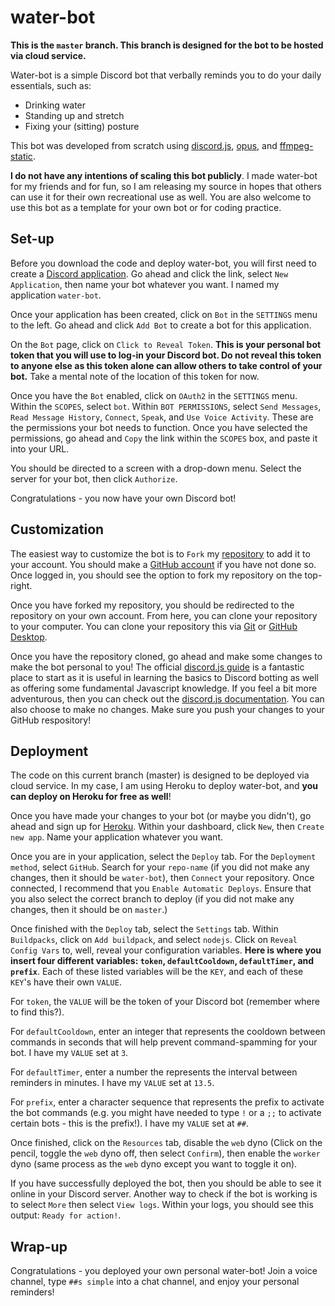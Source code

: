 # water-bot

**This is the `master` branch. This branch is designed for the bot to be hosted via cloud service.**

Water-bot is a simple Discord bot that verbally reminds you to do your daily essentials, such as:

- Drinking water
- Standing up and stretch
- Fixing your (sitting) posture

This bot was developed from scratch using [discord.js](https://discord.js.org/#/), [opus](https://github.com/discordjs/opus), and [ffmpeg-static](https://www.npmjs.com/package/ffmpeg-static).

**I do not have any intentions of scaling this bot publicly**. I made water-bot for my friends and for fun, so I am releasing my source in hopes that others can use it for their own recreational use as well. You are also welcome to use this bot as a template for your own bot or for coding practice.

## Set-up

Before you download the code and deploy water-bot, you will first need to create a [Discord application](https://discord.com/developers/applications). Go ahead and click the link, select `New Application`, then name your bot whatever you want. I named my application `water-bot`.

Once your application has been created, click on `Bot` in the `SETTINGS` menu to the left. Go ahead and click `Add Bot` to create a bot for this application.

On the `Bot` page, click on `Click to Reveal Token`. **This is your personal bot token that you will use to log-in your Discord bot. Do not reveal this token to anyone else as this token alone can allow others to take control of your bot.** Take a mental note of the location of this token for now.

Once you have the `Bot` enabled, click on `OAuth2` in the `SETTINGS` menu. Within the `SCOPES`, select `bot`. Within `BOT PERMISSIONS`, select `Send Messages`, `Read Message History`, `Connect`, `Speak`, and `Use Voice Activity`. These are the permissions your bot needs to function. Once you have selected the permissions, go ahead and `Copy` the link within the `SCOPES` box, and paste it into your URL.

You should be directed to a screen with a drop-down menu. Select the server for your bot, then click `Authorize`.

Congratulations - you now have your own Discord bot!

## Customization

The easiest way to customize the bot is to `Fork` my [repository](https://github.com/blbudima/water-bot) to add it to your account. You should make a [GitHub account](https://github.com/join) if you have not done so. Once logged in, you should see the option to fork my repository on the top-right.

Once you have forked my repository, you should be redirected to the repository on your own account. From here, you can clone your repository to your computer. You can clone your repository this via [Git](https://git-scm.com/docs/git-clone) or [GitHub Desktop](https://desktop.github.com/).

Once you have the repository cloned, go ahead and make some changes to make the bot personal to you! The official [discord.js guide](https://discordjs.guide/) is a fantastic place to start as it is useful in learning the basics to Discord botting as well as offering some fundamental Javascript knowledge. If you feel a bit more adventurous, then you can check out the [discord.js documentation](https://discord.js.org/#/docs/main/stable/general/welcome). You can also choose to make no changes. Make sure you push your changes to your GitHub respository!

## Deployment

The code on this current branch (master) is designed to be deployed via cloud service. In my case, I am using Heroku to deploy water-bot, and **you can deploy on Heroku for free as well**!

Once you have made your changes to your bot (or maybe you didn't), go ahead and sign up for [Heroku](https://dashboard.heroku.com/apps). Within your dashboard, click `New`, then `Create new app`. Name your application whatever you want.

Once you are in your application, select the `Deploy` tab. For the `Deployment method`, select `GitHub`. Search for your `repo-name` (if you did not make any changes, then it should be `water-bot`), then `Connect` your repository. Once connected, I recommend that you `Enable Automatic Deploys`. Ensure that you also select the correct branch to deploy (if you did not make any changes, then it should be on `master`.)

Once finished with the `Deploy` tab, select the `Settings` tab. Within `Buildpacks`, click on `Add buildpack`, and select `nodejs`. Click on `Reveal Config Vars` to, well, reveal your configuration variables. **Here is where you insert four different variables: `token`, `defaultCooldown`, `defaultTimer`, and `prefix`**. Each of these listed variables will be the `KEY`, and each of these `KEY`'s have their own `VALUE`.

For `token`, the `VALUE` will be the token of your Discord bot (remember where to find this?).

For `defaultCooldown`, enter an integer that represents the cooldown between commands in seconds that will help prevent command-spamming for your bot. I have my `VALUE` set at `3`.

For `defaultTimer`, enter a number the represents the interval between reminders in minutes. I have my `VALUE` set at `13.5`.

For `prefix`, enter a character sequence that represents the prefix to activate the bot commands (e.g. you might have needed to type `!` or a `;;` to activate certain bots - this is the prefix!). I have my `VALUE` set at `##`.

Once finished, click on the `Resources` tab, disable the `web` dyno (Click on the pencil, toggle the `web` dyno off, then select `Confirm`), then enable the `worker` dyno (same process as the `web` dyno except you want to toggle it on).

If you have successfully deployed the bot, then you should be able to see it online in your Discord server. Another way to check if the bot is working is to select `More` then select `View logs`. Within your logs, you should see this output: `Ready for action!`.

## Wrap-up

Congratulations - you deployed your own personal water-bot! Join a voice channel, type `##s simple` into a chat channel, and enjoy your personal reminders!
